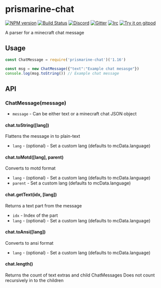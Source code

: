 # prismarine-chat
[![NPM version](https://img.shields.io/npm/v/prismarine-chat.svg)](http://npmjs.com/package/prismarine-chat)
[![Build Status](https://github.com/PrismarineJS/prismarine-chat/workflows/CI/badge.svg)](https://github.com/PrismarineJS/prismarine-chat/actions?query=workflow%3A%22CI%22)
[![Discord](https://img.shields.io/badge/chat-on%20discord-brightgreen.svg)](https://discord.gg/GsEFRM8)
[![Gitter](https://img.shields.io/badge/chat-on%20gitter-brightgreen.svg)](https://gitter.im/PrismarineJS/general)
[![Irc](https://img.shields.io/badge/chat-on%20irc-brightgreen.svg)](https://irc.gitter.im/)
[![Try it on gitpod](https://img.shields.io/badge/try-on%20gitpod-brightgreen.svg)](https://gitpod.io/#https://github.com/PrismarineJS/prismarine-chat)

A parser for a minecraft chat message


## Usage

```js
const ChatMessage = require('prismarine-chat')('1.16')

const msg = new ChatMessage({"text":"Example chat mesasge"})
console.log(msg.toString()) // Example chat message

```
## API
### ChatMessage(message)
* `message` - Can be either text or a minecraft chat JSON object

#### chat.toString([lang])

Flattens the message in to plain-text
 * `lang` - (optional) - Set a custom lang (defaults to mcData.language)

#### chat.toMotd([lang], parent)

Converts to motd format
 * `lang` - (optional) - Set a custom lang (defaults to mcData.language)
 * `parent` - Set a custom lang (defaults to mcData.language)

#### chat.getText(idx, [lang])

Returns a text part from the message
 * `idx` - Index of the part
 * `lang` - (optional) - Set a custom lang (defaults to mcData.language)

#### chat.toAnsi([lang])

Converts to ansi format
 * `lang` - (optional) - Set a custom lang (defaults to mcData.language)

#### chat.length()

Returns the count of text extras and child ChatMessages
Does not count recursively in to the children
